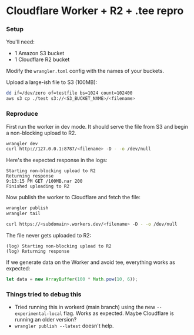 # Cloudflare Worker + R2 + .tee repro

### Setup

You'll need:
* 1 Amazon S3 bucket
* 1 Cloudflare R2 bucket

Modify the `wrangler.toml` config with the names of your buckets.

Upload a large-ish file to S3 (100MB):

```sh
dd if=/dev/zero of=testfile bs=1024 count=102400
aws s3 cp ./test s3://<S3_BUCKET_NAME>/<filename>
```

### Reproduce

First run the worker in dev mode. It should serve the file from S3 and begin a non-blocking upload to R2.

```sh
wrangler dev
curl http://127.0.0.1:8787/<filename> -D - -o /dev/null
```

Here's the expected response in the logs:

```
Starting non-blocking upload to R2
Returning response
9:13:15 PM GET /100MB.nar 200
Finished uploading to R2
```

Now publish the worker to Cloudflare and fetch the file:

```sh
wrangler publish
wrangler tail

curl https://<subdomain>.workers.dev/<filename> -D - -o /dev/null
```

The file never gets uploaded to R2:

```
(log) Starting non-blocking upload to R2
(log) Returning response
```

If we generate data on the Worker and avoid tee, everything works as expected:

```javascript
let data = new ArrayBuffer(100 * Math.pow(10, 6));
```

### Things tried to debug this

* Tried running this in workerd (main branch) using the new `--experimental-local` flag. Works as expected. Maybe Cloudflare is running an older version?
* `wrangler publish --latest` doesn't help.

